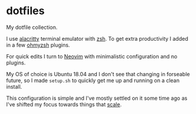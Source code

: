 # dotfiles

My dotfile collection.

I use [alacritty](https://github.com/alacritty/alacritty) terminal emulator with
[zsh](https://en.wikipedia.org/wiki/Z_shell). To get extra productivity I added
in a few [ohmyzsh](https://github.com/ohmyzsh/ohmyzsh) plugins.

For quick edits I turn to [Neovim](https://neovim.io/) with minimalistic
configuration and no plugins.

My OS of choice is Ubuntu 18.04 and I don't see that changing in forseable future,
so I made `setup.sh` to quickly get me up and running on a clean install.

This configuration is simple and I've mostly settled on it some time ago as I've shifted my focus towards things that [scale](https://blogs.gnome.org/tbernard/2020/01/17/doing-things-that-scale/).

